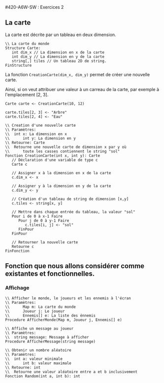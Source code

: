 #420-A6W-SW : Exercices 2


## La carte

La carte est décrite par un tableau en deux dimension.

```
\\ La carte du monde
Structure Carte:
   int dim_x // La dimension en x de la carte
   int dim_y // La dimension en y de la carte
   string[,] tiles // Un tableau 2D de string.
FinStructure
```

La fonction `CreationCarte(dim_x, dim_y)` permet de créer une nouvelle carte.

Ainsi, si on veut attribuer une valeur à un carreau de la carte, par exemple à l'emplacement [2, 3].  

```
Carte carte <- CreationCarte(10, 12)

carte.tiles[2, 3] <- "Arbre"
carte.tiles[2, 4] <- "Eau"
```

```
\\ Creation d'une nouvelle carte
\\ Paramètres:
\\ 	int x: La dimension en x
\\      int y: La dimension en y
\\ Retourne: Carte
\\ 	Retourne une nouvelle carte de dimension x par y où
\\      toute les casses contiennent le string "sol"
Fonction CreationCarte(int x, int y): Carte
   // Déclaration d'une variable de type c
   Carte c 
   
   // Assigner x à la dimension en x de la carte
   c.dim_x <- x

   // Assigner y à la dimension en y de la carte
   c.dim_y <- y

   // Création d'un tableau de string de dimension [x,y]
   c.tiles <- string[x, y]

   // Mettre dans chaque entrée du tableau, la valeur "sol"
   Pour i de 0 à x-1 Faire
      Pour j de 0 à y-1 Faire
         c.tiles[i, j] <- "sol"
      FinPour
   FinPour

   // Retourner la nouvelle carte
   Retourne c
FinFonction
```

## Fonction que nous allons considérer comme existantes et fonctionnelles.

### Affichage

```
\\ Afficher le monde, le joueurs et les ennemis à l'écran
\\ Paramètres:
\\      Map m: La carte du monde
\\      Joueur j: Le joueur
\\      Ennemis[] e: La liste des énnemis
Procedure AfficherMonde(Map m, Joueur j, Ennemis[] e)
```

```
\\ Affiche un message au joueur
\\ Paramètres:
\\ 	string message: Message à afficher
Procedure AfficherMessage(string message)
```

```
\\ Obtenir un nombre aléatoire
\\ Paramètres:
\\ 	int a: valeur minimale
\\      int b: valeur maximale
\\ Retourne: int
\\ 	Retourne une valeur aléatoire entre a et b inclusivement
Fonction Random(int a, int b): int
```

